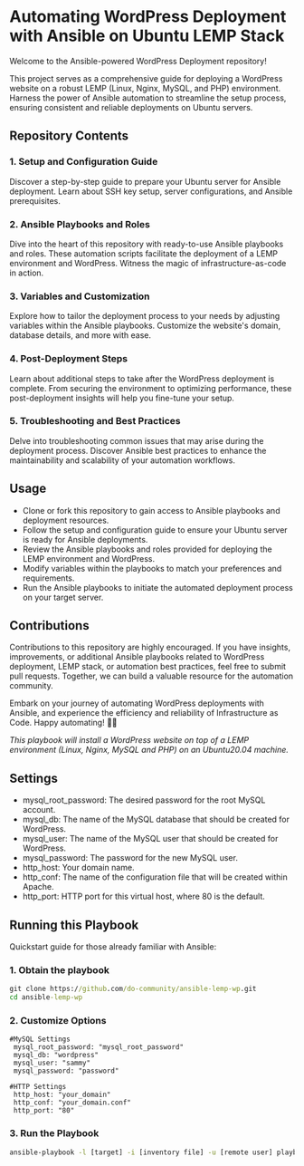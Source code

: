 # Automating WordPress Deployment with Ansible on Ubuntu LEMP Stack

Welcome to the Ansible-powered WordPress Deployment repository! 

This project serves as a comprehensive guide for deploying a WordPress website on a robust LEMP (Linux, Nginx, MySQL, and PHP) environment. Harness the power of Ansible automation to streamline the setup process, ensuring consistent and reliable deployments on Ubuntu servers.

## Repository Contents

### 1. Setup and Configuration Guide

Discover a step-by-step guide to prepare your Ubuntu server for Ansible deployment. Learn about SSH key setup, server configurations, and Ansible prerequisites.

### 2. Ansible Playbooks and Roles

Dive into the heart of this repository with ready-to-use Ansible playbooks and roles. These automation scripts facilitate the deployment of a LEMP environment and WordPress. Witness the magic of infrastructure-as-code in action.

### 3. Variables and Customization

Explore how to tailor the deployment process to your needs by adjusting variables within the Ansible playbooks. Customize the website's domain, database details, and more with ease.

### 4. Post-Deployment Steps

Learn about additional steps to take after the WordPress deployment is complete. From securing the environment to optimizing performance, these post-deployment insights will help you fine-tune your setup.

### 5. Troubleshooting and Best Practices

Delve into troubleshooting common issues that may arise during the deployment process. Discover Ansible best practices to enhance the maintainability and scalability of your automation workflows.

## Usage

- Clone or fork this repository to gain access to Ansible playbooks and deployment resources.
- Follow the setup and configuration guide to ensure your Ubuntu server is ready for Ansible deployments.
- Review the Ansible playbooks and roles provided for deploying the LEMP environment and WordPress.
- Modify variables within the playbooks to match your preferences and requirements.
- Run the Ansible playbooks to initiate the automated deployment process on your target server.

## Contributions

Contributions to this repository are highly encouraged. If you have insights, improvements, or additional Ansible playbooks related to WordPress deployment, LEMP stack, or automation best practices, feel free to submit pull requests. Together, we can build a valuable resource for the automation community.

Embark on your journey of automating WordPress deployments with Ansible, and experience the efficiency and reliability of Infrastructure as Code. Happy automating! 🚀🔧

*This playbook will install a WordPress website on top of a LEMP environment (Linux, Nginx, MySQL and PHP) on an Ubuntu20.04 machine.*

## Settings

- mysql_root_password: The desired password for the root MySQL account.
- mysql_db: The name of the MySQL database that should be created for WordPress.
- mysql_user: The name of the MySQL user that should be created for WordPress.
- mysql_password: The password for the new MySQL user.
- http_host: Your domain name.
- http_conf: The name of the configuration file that will be created within Apache.
- http_port: HTTP port for this virtual host, where 80 is the default.

## Running this Playbook

Quickstart guide for those already familiar with Ansible:

### 1. Obtain the playbook

```cmd
git clone https://github.com/do-community/ansible-lemp-wp.git
cd ansible-lemp-wp
```

### 2. Customize Options

```setting
#MySQL Settings
 mysql_root_password: "mysql_root_password"
 mysql_db: "wordpress"
 mysql_user: "sammy"
 mysql_password: "password"

#HTTP Settings
 http_host: "your_domain"
 http_conf: "your_domain.conf"
 http_port: "80"
```

### 3. Run the Playbook

```cmd
ansible-playbook -l [target] -i [inventory file] -u [remote user] playbook.yml
```
